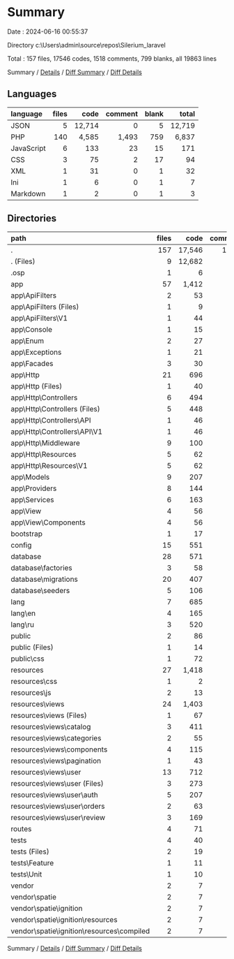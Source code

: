 # Summary

Date : 2024-06-16 00:55:37

Directory c:\\Users\\admin\\source\\repos\\Silerium_laravel

Total : 157 files,  17546 codes, 1518 comments, 799 blanks, all 19863 lines

Summary / [Details](details.md) / [Diff Summary](diff.md) / [Diff Details](diff-details.md)

## Languages
| language | files | code | comment | blank | total |
| :--- | ---: | ---: | ---: | ---: | ---: |
| JSON | 5 | 12,714 | 0 | 5 | 12,719 |
| PHP | 140 | 4,585 | 1,493 | 759 | 6,837 |
| JavaScript | 6 | 133 | 23 | 15 | 171 |
| CSS | 3 | 75 | 2 | 17 | 94 |
| XML | 1 | 31 | 0 | 1 | 32 |
| Ini | 1 | 6 | 0 | 1 | 7 |
| Markdown | 1 | 2 | 0 | 1 | 3 |

## Directories
| path | files | code | comment | blank | total |
| :--- | ---: | ---: | ---: | ---: | ---: |
| . | 157 | 17,546 | 1,518 | 799 | 19,863 |
| . (Files) | 9 | 12,682 | 0 | 12 | 12,694 |
| .osp | 1 | 6 | 0 | 1 | 7 |
| app | 57 | 1,412 | 325 | 263 | 2,000 |
| app\\ApiFilters | 2 | 53 | 0 | 12 | 65 |
| app\\ApiFilters (Files) | 1 | 9 | 0 | 4 | 13 |
| app\\ApiFilters\\V1 | 1 | 44 | 0 | 8 | 52 |
| app\\Console | 1 | 15 | 12 | 6 | 33 |
| app\\Enum | 2 | 27 | 0 | 2 | 29 |
| app\\Exceptions | 1 | 21 | 23 | 7 | 51 |
| app\\Facades | 3 | 30 | 0 | 9 | 39 |
| app\\Http | 21 | 696 | 147 | 104 | 947 |
| app\\Http (Files) | 1 | 40 | 21 | 7 | 68 |
| app\\Http\\Controllers | 6 | 494 | 33 | 38 | 565 |
| app\\Http\\Controllers (Files) | 5 | 448 | 0 | 26 | 474 |
| app\\Http\\Controllers\\API | 1 | 46 | 33 | 12 | 91 |
| app\\Http\\Controllers\\API\\V1 | 1 | 46 | 33 | 12 | 91 |
| app\\Http\\Middleware | 9 | 100 | 63 | 39 | 202 |
| app\\Http\\Resources | 5 | 62 | 30 | 20 | 112 |
| app\\Http\\Resources\\V1 | 5 | 62 | 30 | 20 | 112 |
| app\\Models | 9 | 207 | 16 | 43 | 266 |
| app\\Providers | 8 | 144 | 93 | 47 | 284 |
| app\\Services | 6 | 163 | 4 | 12 | 179 |
| app\\View | 4 | 56 | 30 | 21 | 107 |
| app\\View\\Components | 4 | 56 | 30 | 21 | 107 |
| bootstrap | 1 | 17 | 30 | 9 | 56 |
| config | 15 | 551 | 733 | 237 | 1,521 |
| database | 28 | 571 | 258 | 113 | 942 |
| database\\factories | 3 | 58 | 29 | 13 | 100 |
| database\\migrations | 20 | 407 | 203 | 80 | 690 |
| database\\seeders | 5 | 106 | 26 | 20 | 152 |
| lang | 7 | 685 | 60 | 33 | 778 |
| lang\\en | 4 | 165 | 60 | 24 | 249 |
| lang\\ru | 3 | 520 | 0 | 9 | 529 |
| public | 2 | 86 | 30 | 29 | 145 |
| public (Files) | 1 | 14 | 30 | 12 | 56 |
| public\\css | 1 | 72 | 0 | 17 | 89 |
| resources | 27 | 1,418 | 24 | 58 | 1,500 |
| resources\\css | 1 | 2 | 0 | 0 | 2 |
| resources\\js | 2 | 13 | 23 | 8 | 44 |
| resources\\views | 24 | 1,403 | 1 | 50 | 1,454 |
| resources\\views (Files) | 1 | 67 | 0 | 2 | 69 |
| resources\\views\\catalog | 3 | 411 | 1 | 16 | 428 |
| resources\\views\\categories | 2 | 55 | 0 | 4 | 59 |
| resources\\views\\components | 4 | 115 | 0 | 4 | 119 |
| resources\\views\\pagination | 1 | 43 | 0 | 4 | 47 |
| resources\\views\\user | 13 | 712 | 0 | 20 | 732 |
| resources\\views\\user (Files) | 3 | 273 | 0 | 6 | 279 |
| resources\\views\\user\\auth | 5 | 207 | 0 | 10 | 217 |
| resources\\views\\user\\orders | 2 | 63 | 0 | 2 | 65 |
| resources\\views\\user\\review | 3 | 169 | 0 | 2 | 171 |
| routes | 4 | 71 | 40 | 24 | 135 |
| tests | 4 | 40 | 16 | 19 | 75 |
| tests (Files) | 2 | 19 | 5 | 10 | 34 |
| tests\\Feature | 1 | 11 | 6 | 5 | 22 |
| tests\\Unit | 1 | 10 | 5 | 4 | 19 |
| vendor | 2 | 7 | 2 | 1 | 10 |
| vendor\\spatie | 2 | 7 | 2 | 1 | 10 |
| vendor\\spatie\\ignition | 2 | 7 | 2 | 1 | 10 |
| vendor\\spatie\\ignition\\resources | 2 | 7 | 2 | 1 | 10 |
| vendor\\spatie\\ignition\\resources\\compiled | 2 | 7 | 2 | 1 | 10 |

Summary / [Details](details.md) / [Diff Summary](diff.md) / [Diff Details](diff-details.md)